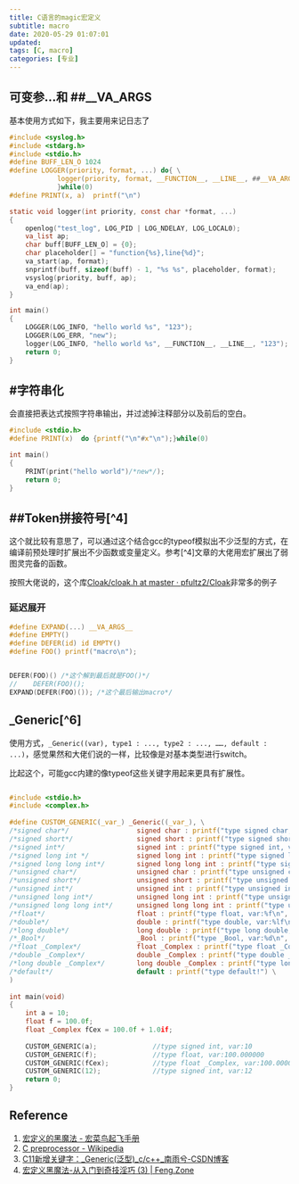 ```yaml
---
title: C语言的magic宏定义
subtitle: macro
date: 2020-05-29 01:07:01
updated:
tags: [C, macro]
categories: [专业]
---
```


## 可变参...和 ##__VA_ARGS

基本使用方式如下，我主要用来记日志了

<!--more-->

``` c
#include <syslog.h>
#include <stdarg.h>
#include <stdio.h>
#define BUFF_LEN_O 1024
#define LOGGER(priority, format, ...) do{ \
            logger(priority, format, __FUNCTION__, __LINE__, ##__VA_ARGS__); \
            }while(0)
#define PRINT(x, a)  printf("\n")

static void logger(int priority, const char *format, ...)
{
    openlog("test_log", LOG_PID | LOG_NDELAY, LOG_LOCAL0);
    va_list ap;
    char buff[BUFF_LEN_O] = {0};
    char placeholder[] = "function{%s},line{%d}";
    va_start(ap, format);
    snprintf(buff, sizeof(buff) - 1, "%s %s", placeholder, format);
    vsyslog(priority, buff, ap);
    va_end(ap);
}

int main()
{
    LOGGER(LOG_INFO, "hello world %s", "123");
    LOGGER(LOG_ERR, "new");
    logger(LOG_INFO, "hello world %s", __FUNCTION__, __LINE__, "123");
    return 0;
}

```

## #字符串化
会直接把表达式按照字符串输出，并过滤掉注释部分以及前后的空白。
``` c
#include <stdio.h>
#define PRINT(x)  do {printf("\n"#x"\n");}while(0)

int main()
{
    PRINT(print("hello world")/*new*/);
    return 0;
}
```

## ##Token拼接符号[^4]

这个就比较有意思了，可以通过这个结合gcc的typeof模拟出不少泛型的方式，在编译前预处理时扩展出不少函数或变量定义。参考[^4]文章的大佬用宏扩展出了弱图灵完备的函数。

按照大佬说的，这个库[Cloak/cloak\.h at master · pfultz2/Cloak](https://github.com/pfultz2/Cloak/blob/master/cloak.h)非常多的例子

### 延迟展开

``` c
#define EXPAND(...) __VA_ARGS__
#define EMPTY()
#define DEFER(id) id EMPTY()
#define FOO() printf("macro\n");


DEFER(FOO)() /*这个解到最后就是FOO()*/
//    DEFER(FOO)();
EXPAND(DEFER(FOO)()); /*这个最后输出macro*/
```


## _Generic[^6]

使用方式，`_Generic((var), type1 : ..., type2 : ..., ……, default : ...)`，感觉果然和大佬们说的一样，比较像是对基本类型进行switch。

比起这个，可能gcc内建的像typeof这些关键字用起来更具有扩展性。
``` c

#include <stdio.h>
#include <complex.h>
 
#define CUSTOM_GENERIC(_var_) _Generic((_var_), \
/*signed char*/                 signed char : printf("type signed char, var:%d\n", _var_), \
/*signed short*/                signed short : printf("type signed short, var:%hd\n", _var_), \
/*signed int*/                  signed int : printf("type signed int, var:%d\n", _var_), \
/*signed long int */            signed long int : printf("type signed long int, var:%ld\n", _var_), \
/*signed long long int*/        signed long long int : printf("type signed long long int, var:%lld\n", _var_), \
/*unsigned char*/               unsigned char : printf("type unsigned char, var:%c\n", _var_), \
/*unsigned short*/              unsigned short : printf("type unsigned short, var:%hu\n", _var_), \
/*unsigned int*/                unsigned int : printf("type unsigned int, var:%u\n", _var_), \
/*unsigned long int*/           unsigned long int : printf("type unsigned long int, var:%lu\n", _var_), \
/*unsigned long long int*/      unsigned long long int : printf("type unsigned long long int, var:%llu\n", _var_), \
/*float*/                       float : printf("type float, var:%f\n", _var_), \
/*double*/                      double : printf("type double, var:%lf\n", _var_), \
/*long double*/                 long double : printf("type long double, var:%llf\n", _var_),  \
/*_Bool*/                       _Bool : printf("type _Bool, var:%d\n", _var_),  \
/*float _Complex*/              float _Complex : printf("type float _Complex, var:%f+%fi\n", crealf(_var_), cimagf(_var_)),  \
/*double _Complex*/             double _Complex : printf("type double _Complex, var:%f+%fi\n", creal(_var_), cimag(_var_)),  \
/*long double _Complex*/        long double _Complex : printf("type long double _Complex, var:%lf+%lfi\n", creall(_var_), cimagl(_var_)),  \
/*default*/                     default : printf("type default!") \
)
 
int main(void)
{
    int a = 10;
    float f = 100.0f;
    float _Complex fCex = 100.0f + 1.0if;
 
    CUSTOM_GENERIC(a);              //type signed int, var:10
    CUSTOM_GENERIC(f);              //type float, var:100.000000
    CUSTOM_GENERIC(fCex);           //type float _Complex, var:100.000000+1.000000i
    CUSTOM_GENERIC(12);             //type signed int, var:12
    return 0;
}
```






## Reference
1. [宏定义的黑魔法 \- 宏菜鸟起飞手册](https://onevcat.com/2014/01/black-magic-in-macro/)
2. [C preprocessor \- Wikipedia](https://en.wikipedia.org/wiki/C_preprocessor#Token_concatenation)
3. [C11新增关键字：\_Generic\(泛型\)\_c/c\+\+\_南雨兮\-CSDN博客](https://blog.csdn.net/qq_31243065/article/details/80904613)
4. [宏定义黑魔法\-从入门到奇技淫巧 \(3\) \| Feng\.Zone](http://feng.zone/2017/05/20/%E5%AE%8F%E5%AE%9A%E4%B9%89%E9%BB%91%E9%AD%94%E6%B3%95-%E4%BB%8E%E5%85%A5%E9%97%A8%E5%88%B0%E5%A5%87%E6%8A%80%E6%B7%AB%E5%B7%A7-3/)